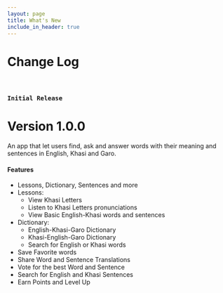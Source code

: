 ```yaml
---
layout: page
title: What's New
include_in_header: true
---
```


# Change Log

<br>

### `Initial Release`
# **Version 1.0.0**

An app that let users find, ask and answer words with their meaning and sentences in English, Khasi and Garo.

#### Features
- Lessons, Dictionary, Sentences and more
- Lessons:
	- View Khasi Letters
	- Listen to Khasi Letters pronunciations 
	- View Basic English-Khasi words and sentences
- Dictionary:
	- English-Khasi-Garo Dictionary 
	- Khasi-English-Garo Dictionary
	- Search for English or Khasi words
- Save Favorite words
- Share Word and Sentence Translations
- Vote for the best Word and Sentence
- Search for English and Khasi Sentences
- Earn Points and Level Up

<br>